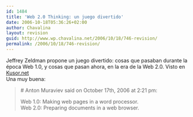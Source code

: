 ```yaml
---
id: 1484
title: 'Web 2.0 Thinking: un juego divertido'
date: 2006-10-18T05:36:26+02:00
author: Chavalina
layout: revision
guid: http://www.wp.chavalina.net/2006/10/18/746-revision/
permalink: /2006/10/18/746-revision/
---
```

Jeffrey Zeldman propone un juego divertido: cosas que pasaban durante la &eacute;poca Web 1.0, y cosas que pasan ahora, en la era de la Web 2.0. Visto en <a href="http://kusor.net/blog/708/web-20-thinking-game" target="_blank">Kusor.net</a>  
Una muy buena:

> \# Anton Muraviev said on October 17th, 2006 at 2:21 pm:
> 
> Web 1.0: Making web pages in a word processor.  
> Web 2.0: Preparing documents in a web browser.